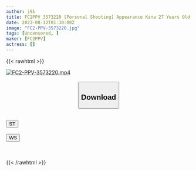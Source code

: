 ```yaml
---
author: j91
title: FC2PPV 3573220 [Personal Shooting] Appearance Kana 27 Years Old Insert A Super Big Cock Into A Woman With A Huge Glamorous Body! Even If You Have A Hard Time With An Unexpected Big Cock, You’ll Be Spear-Rolled → Vaginal Cum Shot!
date: 2023-08-12T01:30:00Z
image: "FC2-PPV-3573220.jpg"
tags: [Uncensored, ]
maker: [FC2PPV]
actress: []
---
```



{{< rawhtml >}}

<div class="video" data-videoid="4W2Jyl2JVDIKaOL">
    <a href="javascript:;">
        <img src="https://my.j91.asia/posts/FC2-PPV-3573220/FC2-PPV-3573220.jpg" width="WIDTH" height="HEIGHT" alt="FC2-PPV-3573220.mp4" loading="lazy">
    </a>
</div>

<script type="text/javascript" src="https://j91.asia/asset/on-demand-st.js"></script>

<br>
  <link rel="stylesheet" href="https://j91.asia/asset/bs5.css">
  
  <center>
  <button class="btn btn-primary" type="button" data-bs-toggle="collapse" data-bs-target=".multi-collapse" aria-expanded="false" aria-controls="multiCollapseExample1 multiCollapseExample2"><h2>Download</h2></button></center>
</p>
<div class="row">
  <div class="col">
    <div class="collapse multi-collapse" id="multiCollapseExample1">
      <div class="card card-body">
	      	      <br>
<div class="buttons">  
<a href="https://streamtape.to/v/4W2Jyl2JVDIKaOL"><button class="btn-hover color-3"><i class="fa fa-download"></i> ST</button></a></div>
    </div>
  </div>
</div>
  <div class="col">
    <div class="collapse multi-collapse" id="multiCollapseExample2">
      <div class="card card-body">
	      <br>
<div class="buttons">
    <a href="https://wolfstream.tv/ypgq6oudlydd"><button class="btn-hover color-9"><i class="fa fa-download"></i> WS</button></a></div>
<br><br>
      </div>
    </div>
  </div>
</div>

{{< /rawhtml >}}